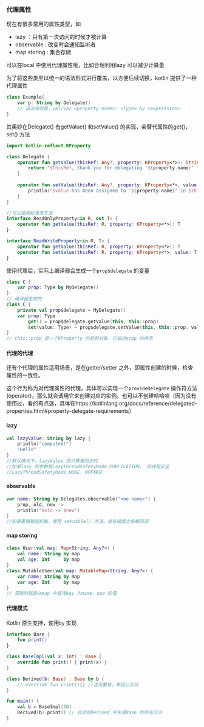 ### 代理属性

现在有很多常用的属性类型，如

- lazy ：只有第一次访问的时候才被计算
- observable : 改变时会通知监听者
- map storing : 集合存储

可以在local 中使用代理属性哦，比如合理利用lazy 可以减少计算量

为了将这些类型以统一的语法形式进行覆盖，以方便后续切换，kotlin 提供了一种代理属性

```kotlin
class Example{
    var p: String by Delegate()
    // 语法规则是，val/var <property name>: <Type> by <expression>
}
```

其奥妙在Delegate() 有getValue() 和setValue() 的实现，会替代属性的get()，set() 方法

```kotlin
import kotlin.reflect.KProperty

class Delegate {
    operator fun getValue(thisRef: Any?, property: KProperty<*>): String {
        return "$thisRef, thank you for delegating '${property.name}' to me!"
    }
 
    operator fun setValue(thisRef: Any?, property: KProperty<*>, value: String) {
        println("$value has been assigned to '${property.name}' in $thisRef.")
    }
}

//可以使用标准库方法
interface ReadOnlyProperty<in R, out T> {
    operator fun getValue(thisRef: R, property: KProperty<*>): T
}

interface ReadWriteProperty<in R, T> {
    operator fun getValue(thisRef: R, property: KProperty<*>): T
    operator fun setValue(thisRef: R, property: KProperty<*>, value: T)
}
```

使用代理后，实际上编译器会生成一个`prop$delegate` 的变量

```kotlin
class C {
    var prop: Type by MyDelegate()
}
// 编译器生成的
class C {
    private val prop$delegate = MyDelegate()
    var prop: Type
        get() = prop$delegate.getValue(this, this::prop)
        set(value: Type) = prop$delegate.setValue(this, this::prop, value)
}
// this::prop 是一个KProperty 的反射对象，它描述prop 的信息
```

#### 代理的代理

还有个代理的属性适用场景，是在getter/setter 之外，即属性创建的时候，检查属性的一致性。

这个行为称为对代理属性的代理，具体可以实现一个`provideDelegate`  操作符方法(operator)，那么就会调用它来创建对应的实例。也可以不创建哈哈哈（因为没有使用过，看的有点迷，具体在https://kotlinlang.org/docs/reference/delegated-properties.html#property-delegate-requirements）



#### lazy

```kotlin
val lazyValue: String by lazy {
    println("computed!")
    "Hello"
}
//默认情况下，lazyValue 的计算是同步的
//如果lazy 的参数是LazyThreadSafetyMode.PUBLICATION， 则线程安全
//LazyThreadSafetyMode.NONE，则不保证
```

#### observable

```kotlin
var name: String by Delegates.observable("<no name>") {
    prop, old, new ->
    println("$old -> $new")
}
//如果要做赋值拦截，使用 vetoable() 方法，会在赋值之前被回调
```

#### map storing

```kotlin
class User(val map: Map<String, Any?>) {
    val name: String by map
    val age: Int     by map
}
class MutableUser(val map: MutableMap<String, Any?>) {
    var name: String by map
    var age: Int     by map
}
// 获取时就是从map 中查询key 为name、age 的值
```



#### 代理模式

Kotlin 原生支持，使用`by` 实现

```kotlin
interface Base {
    fun print()
}

class BaseImpl(val x: Int) : Base {
    override fun print() { print(x) }
}

class Derived(b: Base) : Base by b {
    // override fun print(){} //也可重载，来自己实现
}

fun main() {
    val b = BaseImpl(10)
    Derived(b).print() // 自动在Derived 中生成Base 的所有方法
}
```

